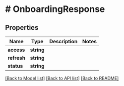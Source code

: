 # # OnboardingResponse

## Properties

Name | Type | Description | Notes
------------ | ------------- | ------------- | -------------
**access** | **string** |  |
**refresh** | **string** |  |
**status** | **string** |  |

[[Back to Model list]](../../README.md#models) [[Back to API list]](../../README.md#endpoints) [[Back to README]](../../README.md)
